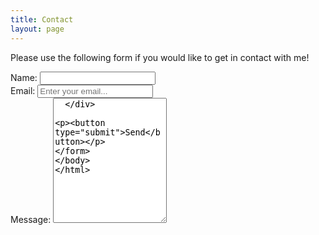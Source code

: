```yaml
---
title: Contact
layout: page
---
```


Please use the following form if you would like to get in contact with me!

<form action="https://getform.io/f/c77b38b4-4e03-43c6-b90e-2d3187db2f94" method="POST">
  <div>
    <label for="name">Name:</label>
    <input type="text" name="name" placehold="Enter your name...">
  </div>
  
  <div>
    <label for="email">Email:</label>
    <input type="email" name="email" placeholder="Enter your email...">
  </div>
  
  <div>
    <label for="message">Message:</label>
    <textarea id="message" name="message" placeholder="message" style="height:200px">
  </div>
  
  <button type="submit">Send</button>

</form>
        
